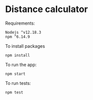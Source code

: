 # Distance calculator

Requirements:

```
Nodejs ^v12.18.3
npm ^6.14.9
```

To install packages

```
npm install
```

To run the app:

```
npm start
```

To run tests:

```
npm test
```
